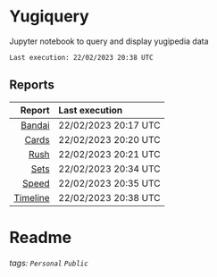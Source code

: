 # Yugiquery
Jupyter notebook to query and display yugipedia data

    Last execution: 22/02/2023 20:38 UTC

## Reports

|                    Report | Last execution       |
| -------------------------:|:-------------------- |
| [Bandai](Bandai.html) | 22/02/2023 20:17 UTC |
| [Cards](Cards.html) | 22/02/2023 20:20 UTC |
| [Rush](Rush.html) | 22/02/2023 20:21 UTC |
| [Sets](Sets.html) | 22/02/2023 20:34 UTC |
| [Speed](Speed.html) | 22/02/2023 20:35 UTC |
| [Timeline](Timeline.html) | 22/02/2023 20:38 UTC |

# Readme

###### tags: `Personal` `Public`
